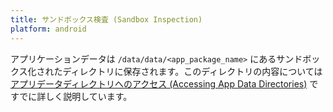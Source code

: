 ```yaml
---
title: サンドボックス検査 (Sandbox Inspection)
platform: android
---
```


アプリケーションデータは `/data/data/<app_package_name>` にあるサンドボックス化されたディレクトリに保存されます。このディレクトリの内容については [アプリデータディレクトリへのアクセス (Accessing App Data Directories)](../../techniques/android/MASTG-TECH-0008.md) ですでに詳しく説明しています。
